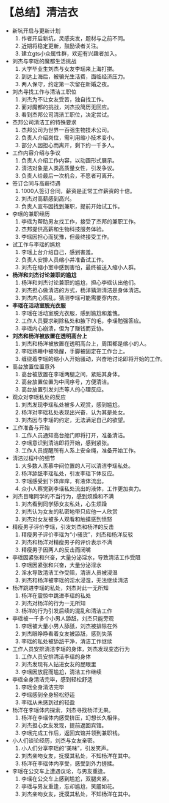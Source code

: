 # 【总结】清洁衣

-   新坑开启与更新计划
    1.  作者开启新坑，灵感突发，题材与之前不同。
    2.  近期将稳定更新，鼓励读者关注。
    3.  建立gts小众属性群，欢迎有兴趣者加入。
-   刘杰与李瑶的魔都生活挑战
    1.  大学毕业生刘杰与女友李瑶来上海打拼。
    2.  到达上海后，被骗光生活费，面临经济压力。
    3.  两人保守，约定第一次留在新婚之夜。
-   刘杰寻找工作与清洁工职位
    1.  刘杰为不让女友受苦，独自找工作。
    2.  面对魔都的挑战，刘杰投简历无回应。
    3.  看到杰邦公司清洁工职位，决定尝试。
-   杰邦公司清洁工的特殊要求
    1.  杰邦公司为世界一百强生物技术公司。
    2.  负责人介绍岗位，需利用缩小技术变小。
    3.  部分人因担心而离开，剩下约一千多人。
-   工作内容介绍与争议
    1.  负责人介绍工作内容，以动画形式展示。
    2.  清洁对象是人类高质量女性，引发争议。
    3.  负责人给最后一次机会，不愿者可离开。
-   签订合同与高薪待遇
    1.  1000人签订合同，薪资是正常工作薪资的十倍。
    2.  刘杰对高薪感到高兴。
    3.  负责人宣布因找到兼职，提前开始试工作。
-   李瑶的兼职经历
    1.  李瑶为帮助男友找工作，接受了杰邦的兼职工作。
    2.  杰邦提供高薪和生物科技服务体验。
    3.  李瑶因担心而犹豫，但最终接受工作。
-   试工作与李瑶的尴尬
    1.  李瑶上台介绍自己，感到害羞。
    2.  负责人安排人员缩小并准备试工作。
    3.  刘杰在缩小室中感到害怕，最终被送入缩小人群。
-   **杨洋和刘杰讨论兼职的尴尬**
    1.  杨洋和刘杰讨论兼职的尴尬，担心李瑶认出他们。
    2.  刘杰担心做清洁的方式，杨洋猜测清洁是身体清洁。
    3.  刘杰内心慌乱，猜测李瑶可能需要穿内衣。
-   **李瑶在活动室脱光衣服**
    1.  李瑶在活动室脱光衣服，感到尴尬和羞愧。
    2.  工作人员要求剃除私处和腋下的毛，李瑶勉强答应。
    3.  李瑶内心崩溃，但为了赚钱而妥协。
-   **刘杰和杨洋被放置在透明高台上**
    1.  刘杰和杨洋被放置在透明高台上，周围都是缩小的人。
    2.  李瑶熟睡中被唤醒，手脚被固定在工作台上。
    3.  缠绕着李瑶的缩小人开始骚动，兴奋地讨论即将开始的工作。
-   高台放置位置意外
    1.  高台被放置在李瑶两腿之间，紧贴其身体。
    2.  高台放置位置为中间序号，方便清洁。
    3.  高台放置引发刘杰等人的心理反应。
-   观众对李瑶私处的反应
    1.  刘杰发现李瑶私处被多人观赏，感到尴尬。
    2.  杨洋对李瑶私处表现出兴奋，认为其是处女。
    3.  刘杰因与李瑶的约定，无法满足自己的欲望。
-   工作准备与开始
    1.  工作人员通知高台舱门即将打开，准备清洁。
    2.  李瑶意识到清洁即将开始，感到紧张。
    3.  工作人员提醒所有人系上安全绳，准备开始工作。
-   清洁过程中的细节
    1.  大多数人羡慕中间位置的人可以清洁李瑶私处。
    2.  杨洋舔舐李瑶私处，引发李瑶下体反应。
    3.  李瑶感受到下体痒痒，有液体流出。
    4.  众小人察觉到李瑶私处流出的液体，工作更加卖力。
-   刘杰目睹同学的不当行为，感到烦躁和不满
    1.  刘杰看到同学舔女友私处，心生烦躁
    2.  刘杰认为女友的私密地带只应他一人欣赏
    3.  刘杰对女友被多人观看和触摸感到愤怒
-   精瘦男子评价李瑶，引发刘杰和杨洋的反击
    1.  精瘦男子评价李瑶为“小骚货”，刘杰和杨洋反驳
    2.  刘杰和杨洋对精瘦男子的评价表示不满
    3.  精瘦男子因两人的反击而闭嘴
-   李瑶因紧张和兴奋，大量分泌淫水，导致清洁工作受阻
    1.  李瑶因紧张和兴奋，大量分泌淫水
    2.  淫水导致清洁工作受阻，清洁人员被浸湿
    3.  刘杰和杨洋被李瑶的淫水浸湿，无法继续清洁
-   杨洋跳进李瑶的私处，刘杰对此一无所知
    1.  杨洋在震惊中跳进李瑶的私处
    2.  刘杰对杨洋的行为一无所知
    3.  杨洋的行为引发后续的混乱和清洁工作
-   李瑶被一千多个小男人舔舐，刘杰只能旁观
    1.  李瑶被大量小男人舔舐，刘杰被排除在外
    2.  刘杰眼睁睁看着女友被舔舐，感到失落
    3.  李瑶的私处被舔舐干净，清洁工作继续
-   工作人员安排清洁李瑶的身体，刘杰发现变态行为
    1.  工作人员安排清洁李瑶的身体
    2.  刘杰发现有人钻进女友的屁眼里
    3.  李瑶因放屁而尴尬，清洁工作继续
-   李瑶全身清洁完毕，感到轻松舒适
    1.  李瑶全身清洁完毕
    2.  李瑶感到全身轻松舒适
    3.  李瑶从未感到过的轻盈
-   杨洋在李瑶体内探索，刘杰寻找杨洋无果。
    1.  杨洋在李瑶体内感受挤压，幻想长久相伴。
    2.  刘杰担心女友发现，提前返回宾馆。
    3.  李瑶完成工作后，返回宾馆并领到兼职钱。
-   小人们谈论经历，刘杰与女友亲密。
    1.  小人们分享李瑶的“美味”，引发笑声。
    2.  刘杰亲吻女友，抚摸其私处，不知杨洋在其中。
    3.  杨洋在李瑶体内享受，感受到外力搓揉。
-   李瑶在公交车上遭遇议论，与男友重逢。
    1.  李瑶在公交车上感到尴尬，双腿夹紧。
    2.  李瑶与男友重逢，忘却尴尬，笑靥如花。
    3.  刘杰亲吻女友，抚摸其私处，不知杨洋在其中。